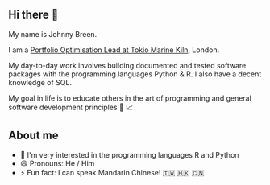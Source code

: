 ## Hi there 👋

My name is Johnny Breen. 

I am a [Portfolio Optimisation Lead at Tokio Marine Kiln](https://www.linkedin.com/in/johnnybreen/), London.

My day-to-day work involves building documented and tested software packages with the programming languages Python & R. I also have a decent knowledge of SQL.

My goal in life is to educate others in the art of programming and general software development principles 🔭 📈

## About me

- 🔭 I'm very interested in the programming languages R and Python
- 😄 Pronouns: He / Him
- ⚡ Fun fact: I can speak Mandarin Chinese! 🇹🇼 🇭🇰 🇨🇳
